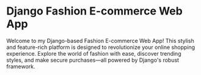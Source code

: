 # Django Fashion E-commerce Web App
Welcome to my Django-based Fashion E-commerce Web App! This stylish and feature-rich platform is designed to revolutionize your online shopping experience. Explore the world of fashion with ease, discover trending styles, and make secure purchases—all powered by Django's robust framework.
